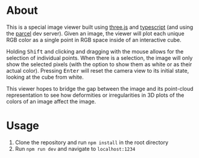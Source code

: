 # About

This is a special image viewer built using [three.js](https://threejs.org/) and [typescript](https://www.typescriptlang.org/) (and using the [parcel](https://parceljs.org/) dev server). Given an image, the viewer will plot each unique RGB color as a single point in RGB space inside of an interactive cube.

Holding <kbd>Shift</kbd> and clicking and dragging with the mouse allows for the selection of individual points. When there is a selection, the image will only show the selected pixels (with the option to show them as white or as their actual color). Pressing <kbd>Enter</kbd> will reset the camera view to its initial state, looking at the cube from white.

This viewer hopes to bridge the gap between the image and its point-cloud representation to see how deformities or irregularities in 3D plots of the colors of an image affect the image.

# Usage

1. Clone the repository and run `npm install` in the root directory
1. Run `npm run dev` and navigate to `localhost:1234`
